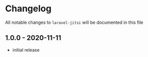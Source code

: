 # Changelog

All notable changes to `laravel-jitsi` will be documented in this file

## 1.0.0 - 2020-11-11

-   initial release
